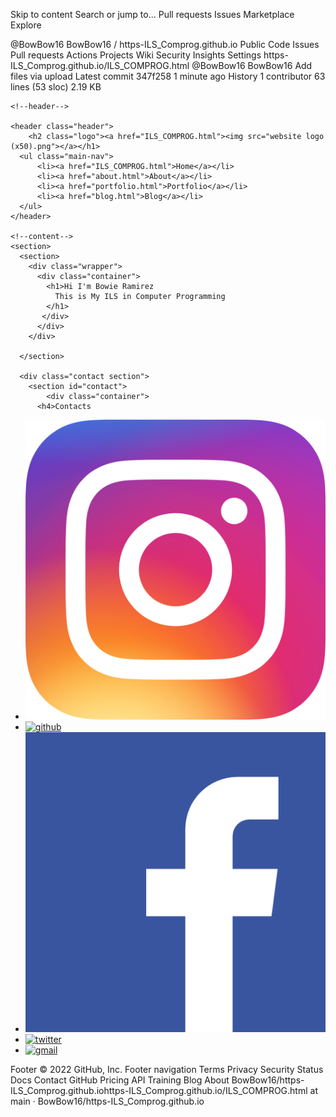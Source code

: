 Skip to content
Search or jump to…
Pull requests
Issues
Marketplace
Explore
 
@BowBow16 
BowBow16
/
https-ILS_Comprog.github.io
Public
Code
Issues
Pull requests
Actions
Projects
Wiki
Security
Insights
Settings
https-ILS_Comprog.github.io/ILS_COMPROG.html
@BowBow16
BowBow16 Add files via upload
Latest commit 347f258 1 minute ago
 History
 1 contributor
63 lines (53 sloc)  2.19 KB

<!DOCTYPE html>
<title>
    ILS
</title>
<html lang="en">
<head>
    <meta charset="UTF-8">
    <meta http-equiv="X-UA-Compatible" content="IE=edge">
    <meta name="viewport" content="width=device-width, initial-scale=1.0">
    <link rel="stylesheet" href="ILS.css">
    <title>Document</title>
</head>

<body>

    <!--header-->

    <header class="header">
		<h2 class="logo"><a href="ILS_COMPROG.html"><img src="website logo (x50).png"></a></h1>
      <ul class="main-nav">
          <li><a href="ILS_COMPROG.html">Home</a></li>
          <li><a href="about.html">About</a></li>
          <li><a href="portfolio.html">Portfolio</a></li>
          <li><a href="blog.html">Blog</a></li>
      </ul>
	</header>

    <!--content-->
    <section>
      <section>
        <div class="wrapper">
          <div class="container">
            <h1>Hi I'm Bowie Ramirez 
              This is My ILS in Computer Programming
            </h1>
           </div>
          </div>
        </div>

      </section>
      
      <div class="contact section">
        <section id="contact">
            <div class="container">
          <h4>Contacts
</h4>
          <ul>
              <li><a href="https://www.instagram.com/accounts/login/"><img class="imgcontact" src="Instagram_icon.png.webp" alt="instagram"></a></li>
              <li><a href="https://github.com/BowBow16" target="_blank" id="profile-link"><img class="imgcontact" src="https://www3.cs.stonybrook.edu/~mueller/research/gthub_transp.png" alt="github"></a></li>
              <li><a href="https://www.facebook.com/bowie.ramirez.8888888888888888/"><img class="imgcontact" src="fb logo.png" alt="facebook"></a></li>
              <li><a href="https://twitter.com/i/flow/login"><img class="imgcontact" src="https://images.vexels.com/media/users/3/137419/isolated/preview/b1a3fab214230557053ed1c4bf17b46c-icono-de-twitter-logo-by-vexels.png" alt="twitter"></a></li>
              <li><a href="https://myaccount.google.com/profile?pli=1"><img class="imgcontact" src="https://img.icons8.com/color/480/gmail.png" alt="gmail"></a></li>
          </ul>
      </section>
    </div>
      </section>
    </section>
    </body>
</html>



Footer
© 2022 GitHub, Inc.
Footer navigation
Terms
Privacy
Security
Status
Docs
Contact GitHub
Pricing
API
Training
Blog
About
BowBow16/https-ILS_Comprog.github.iohttps-ILS_Comprog.github.io/ILS_COMPROG.html at main · BowBow16/https-ILS_Comprog.github.io
